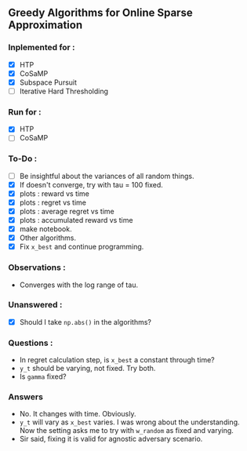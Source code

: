 ## Greedy Algorithms for Online Sparse Approximation

### Inplemented for :
 - [x] HTP
 - [x] CoSaMP
 - [x] Subspace Pursuit
 - [ ] Iterative Hard Thresholding

### Run for :
 - [x] HTP
 - [ ] CoSaMP
 
### To-Do :
 - [ ] Be insightful about the variances of all random things.
 - [x] If doesn't converge, try with tau = 100 fixed.
 - [x] plots : reward vs time
 - [x] plots : regret vs time
 - [x] plots : average regret vs time
 - [x] plots : accumulated reward vs time
 - [x] make notebook.
 - [x] Other algorithms.
 - [x] Fix `x_best` and continue programming.

### Observations :
 - Converges with the log range of tau.

### Unanswered :
 - [x] Should I take `np.abs()` in the algorithms?
 
### Questions :
 - In regret calculation step, is `x_best` a constant through time?
 - `y_t` should be varying, not fixed. Try both.
 - Is `gamma` fixed?

### Answers
 - No. It changes with time. Obviously.
 - `y_t` will vary as `x_best` varies. I was wrong about the understanding. Now the setting asks me to try with `w_random` as fixed and varying.
 - Sir said, fixing it is valid for agnostic adversary scenario.